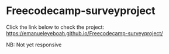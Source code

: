 # Freecodecamp-surveyproject


Click the link below to check the project:
https://emanueleyeboah.github.io/Freecodecamp-surveyproject/


NB: Not yet responsive
